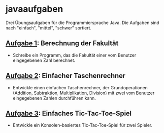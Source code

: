 # javaaufgaben
Drei Übungsaufgaben für die Programmiersprache Java. Die Aufgaben sind nach "einfach", "mittel", "schwer" sortiert.


## [Aufgabe 1](https://github.com/Niclassslua/javaaufgaben/blob/main/Aufgabe%201/Aufgabenstellung.md): Berechnung der Fakultät
- Schreibe ein Programm, das die Fakultät einer vom Benutzer eingegebenen Zahl berechnet.

## [Aufgabe 2](https://github.com/Niclassslua/javaaufgaben/blob/main/Aufgabe%202/Aufgabenstellung.md): Einfacher Taschenrechner
- Entwickle einen einfachen Taschenrechner, der Grundoperationen (Addition, Subtraktion, Multiplikation, Division) mit zwei vom Benutzer eingegebenen Zahlen durchführen kann.

## [Aufgabe 3](https://github.com/Niclassslua/javaaufgaben/blob/main/Aufgabe%203/Aufgabenstellung.md): Einfaches Tic-Tac-Toe-Spiel
- Entwickle ein Konsolen-basiertes Tic-Tac-Toe-Spiel für zwei Spieler.
